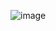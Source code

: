 
![image](https://user-images.githubusercontent.com/94774284/178187420-211c0b71-4ef5-4a6f-82a5-adfc4b00cb9f.png)
